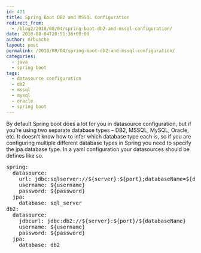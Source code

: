 ```yaml
---
id: 421
title: Spring Boot DB2 and MSSQL Configuration
redirect_from:
  - /blog2/2018/08/04/spring-boot-db2-and-mssql-configuration/
date: 2018-08-04T20:51:36+00:00
author: mrbusche
layout: post
permalink: /2018/08/04/spring-boot-db2-and-mssql-configuration/
categories:
  - java
  - spring boot
tags:
  - datasource configuration
  - db2
  - mssql
  - mysql
  - oracle
  - spring boot
---
```


By default Spring boot does a lot for you in datasource configuration, but if you&#8217;re using two separate database types &#8211; DB2, MSSQL, MySQL, Oracle, etc. It doesn&#8217;t know how to infer which database type each is, so if you are configuring multiple different database types in Spring you need to specify the jpa.database type. In a yaml configuration your datasources should be defines like so.

<pre>spring:
&nbsp;&nbsp;datasource:
&nbsp;&nbsp;&nbsp;&nbsp;url: jdbc:sqlserver://${server}:${port};databaseName=${databaseName}
&nbsp;&nbsp;&nbsp;&nbsp;username: ${username}
&nbsp;&nbsp;&nbsp;&nbsp;password: ${password}
&nbsp;&nbsp;jpa:
&nbsp;&nbsp;&nbsp;&nbsp;database: sql_server
db2:
&nbsp;&nbsp;datasource:
&nbsp;&nbsp;&nbsp;&nbsp;jdbcurl: jdbc:db2://${server}:${port}/${databaseName}
&nbsp;&nbsp;&nbsp;&nbsp;username: ${username}
&nbsp;&nbsp;&nbsp;&nbsp;password: ${password}
&nbsp;&nbsp;jpa:
&nbsp;&nbsp;&nbsp;&nbsp;database: db2
</pre>
